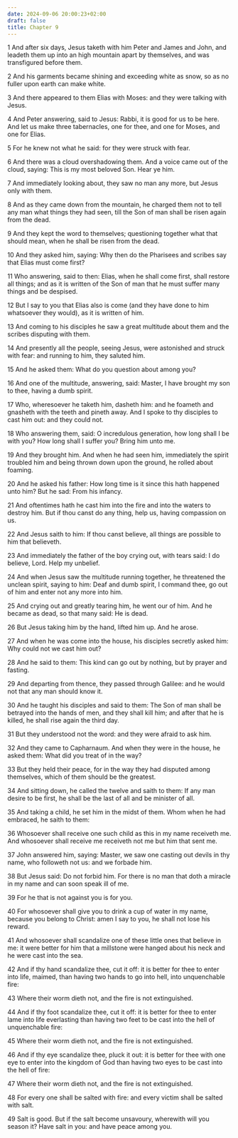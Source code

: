 ```yaml
---
date: 2024-09-06 20:00:23+02:00
draft: false
title: Chapter 9
---
```




1 And after six days, Jesus taketh with him Peter and James and John, and leadeth them up into an high mountain apart by themselves, and was transfigured before them.

2 And his garments became shining and exceeding white as snow, so as no fuller upon earth can make white.

3 And there appeared to them Elias with Moses: and they were talking with Jesus.

4 And Peter answering, said to Jesus: Rabbi, it is good for us to be here. And let us make three tabernacles, one for thee, and one for Moses, and one for Elias.

5 For he knew not what he said: for they were struck with fear.

6 And there was a cloud overshadowing them. And a voice came out of the cloud, saying: This is my most beloved Son. Hear ye him.

7 And immediately looking about, they saw no man any more, but Jesus only with them.

8 And as they came down from the mountain, he charged them not to tell any man what things they had seen, till the Son of man shall be risen again from the dead.

9 And they kept the word to themselves; questioning together what that should mean, when he shall be risen from the dead.

10 And they asked him, saying: Why then do the Pharisees and scribes say that Elias must come first?

11 Who answering, said to then: Elias, when he shall come first, shall restore all things; and as it is written of the Son of man that he must suffer many things and be despised.

12 But I say to you that Elias also is come (and they have done to him whatsoever they would), as it is written of him.

13 And coming to his disciples he saw a great multitude about them and the scribes disputing with them.

14 And presently all the people, seeing Jesus, were astonished and struck with fear: and running to him, they saluted him.

15 And he asked them: What do you question about among you?

16 And one of the multitude, answering, said: Master, I have brought my son to thee, having a dumb spirit.

17 Who, wheresoever he taketh him, dasheth him: and he foameth and gnasheth with the teeth and pineth away. And I spoke to thy disciples to cast him out: and they could not.

18 Who answering them, said: O incredulous generation, how long shall I be with you? How long shall I suffer you? Bring him unto me.

19 And they brought him. And when he had seen him, immediately the spirit troubled him and being thrown down upon the ground, he rolled about foaming.

20 And he asked his father: How long time is it since this hath happened unto him? But he sad: From his infancy.

21 And oftentimes hath he cast him into the fire and into the waters to destroy him. But if thou canst do any thing, help us, having compassion on us.

22 And Jesus saith to him: If thou canst believe, all things are possible to him that believeth.

23 And immediately the father of the boy crying out, with tears said: I do believe, Lord. Help my unbelief.

24 And when Jesus saw the multitude running together, he threatened the unclean spirit, saying to him: Deaf and dumb spirit, I command thee, go out of him and enter not any more into him.

25 And crying out and greatly tearing him, he went our of him. And he became as dead, so that many said: He is dead.

26 But Jesus taking him by the hand, lifted him up. And he arose.

27 And when he was come into the house, his disciples secretly asked him: Why could not we cast him out?

28 And he said to them: This kind can go out by nothing, but by prayer and fasting.

29 And departing from thence, they passed through Galilee: and he would not that any man should know it.

30 And he taught his disciples and said to them: The Son of man shall be betrayed into the hands of men, and they shall kill him; and after that he is killed, he shall rise again the third day.

31 But they understood not the word: and they were afraid to ask him.

32 And they came to Capharnaum. And when they were in the house, he asked them: What did you treat of in the way?

33 But they held their peace, for in the way they had disputed among themselves, which of them should be the greatest.

34 And sitting down, he called the twelve and saith to them: If any man desire to be first, he shall be the last of all and be minister of all.

35 And taking a child, he set him in the midst of them. Whom when he had embraced, he saith to them:

36 Whosoever shall receive one such child as this in my name receiveth me. And whosoever shall receive me receiveth not me but him that sent me.

37 John answered him, saying: Master, we saw one casting out devils in thy name, who followeth not us: and we forbade him.

38 But Jesus said: Do not forbid him. For there is no man that doth a miracle in my name and can soon speak ill of me.

39 For he that is not against you is for you.

40 For whosoever shall give you to drink a cup of water in my name, because you belong to Christ: amen I say to you, he shall not lose his reward.

41 And whosoever shall scandalize one of these little ones that believe in me: it were better for him that a millstone were hanged about his neck and he were cast into the sea.

42 And if thy hand scandalize thee, cut it off: it is better for thee to enter into life, maimed, than having two hands to go into hell, into unquenchable fire:

43 Where their worm dieth not, and the fire is not extinguished.

44 And if thy foot scandalize thee, cut it off: it is better for thee to enter lame into life everlasting than having two feet to be cast into the hell of unquenchable fire:

45 Where their worm dieth not, and the fire is not extinguished.

46 And if thy eye scandalize thee, pluck it out: it is better for thee with one eye to enter into the kingdom of God than having two eyes to be cast into the hell of fire:

47 Where their worm dieth not, and the fire is not extinguished.

48 For every one shall be salted with fire: and every victim shall be salted with salt.

49 Salt is good. But if the salt become unsavoury, wherewith will you season it? Have salt in you: and have peace among you.

